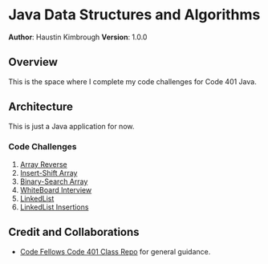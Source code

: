 # Java Data Structures and Algorithms

**Author**: Haustin Kimbrough
**Version**: 1.0.0

## Overview
<!-- Provide a high level overview of what this application is and why you are building it, beyond the fact that it's an assignment for this class. (i.e. What's your problem domain?) -->

This is the space where I complete my code challenges for Code 401 Java.

## Architecture
<!-- Provide a detailed description of the application design. What technologies (languages, libraries, etc) you're using, and any other relevant design information. -->
This is just a Java application for now.

### Code Challenges
1. [Array Reverse](./codechallenges/CC01/README.md)
2. [Insert-Shift Array](./codechallenges/CC02/README.md)
3. [Binary-Search Array](./codechallenges/CC03/README.md)
4. [WhiteBoard Interview](./codechallenges/CC04/README.md)
5. [LinkedList](./codechallenges/CC05/README.md) 
6. [LinkedList Insertions](./codechallenges/CC06/README.md)

## Credit and Collaborations
<!-- Give credit (and a link) to other people or resources that helped you build this application. -->
- [Code Fellows Code 401 Class Repo](https://github.com/codefellows/seattle-java-401d11) for general guidance.
